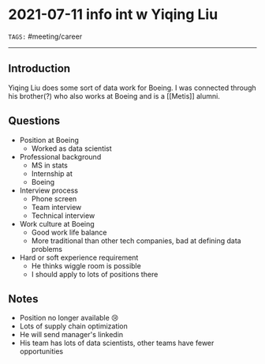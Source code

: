 # 2021-07-11 info int w Yiqing Liu
`TAGS:` #meeting/career

---
## Introduction 
Yiqing Liu does some sort of data work for Boeing. I was connected through his brother(?) who also works at Boeing and is a [[Metis]] alumni.

## Questions
- Position at Boeing
	- Worked as data scientist
- Professional background 
	- MS in stats
	- Internship at 
	- Boeing
- Interview process
	- Phone screen
	- Team interview
	- Technical interview
- Work culture at Boeing
	- Good work life balance
	- More traditional than other tech companies, bad at defining data problems
- Hard or soft experience requirement
	- He thinks wiggle room is possible
	- I should apply to lots of positions there

## Notes 
- Position no longer available 😢
- Lots of supply chain optimization
- He will send manager's linkedin
- His team has lots of data scientists, other teams have fewer opportunities